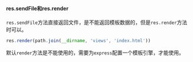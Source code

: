 #### res.sendFile和res.render

`res.sendFile`方法直接返回文件，是不能返回模板数据的，但是`res.render`方法时可以。

```js
res.render(path.join(__dirname, 'views', 'index.html'))
```

默认`render`方法是不能使用的，需要为`express`配置一个模板引擎，才能使用。

